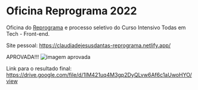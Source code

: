 # Oficina Reprograma 2022
Oficina do [Reprograma](https://reprograma.com.br/) e processo seletivo do Curso Intensivo Todas em Tech - Front-end.

Site pessoal: 
https://claudiadejesusdantas-reprograma.netlify.app/



APROVADA!!!
![imagem aprovada](https://user-images.githubusercontent.com/101577825/183076361-0813b087-8bce-465a-878b-250f314d09c9.png)

Link para o resultado final: https://drive.google.com/file/d/1IM421uq4M3gp2DyQLvw6Af6c1aUwoHYO/view
